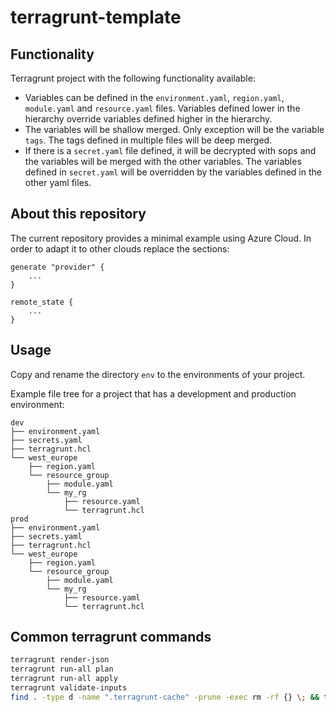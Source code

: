 # terragrunt-template

## Functionality
Terragrunt project with the following functionality available:

* Variables can be defined in the `environment.yaml`, `region.yaml`, `module.yaml` and `resource.yaml` files. Variables defined lower in the hierarchy override variables defined higher in the hierarchy.
* The variables will be shallow merged. Only exception will be the variable `tags`. The tags defined in multiple files will be deep merged.
* If there is a `secret.yaml` file defined, it will be decrypted with sops and the variables will be merged with the other variables. The variables defined in `secret.yaml` will be overridden by the variables defined in the other yaml files.

## About this repository
The current repository provides a minimal example using Azure Cloud. In order to adapt it to other clouds replace the sections:

```hcl
generate "provider" {
    ...
}

remote_state {
    ...
}
```


## Usage
Copy and rename the directory `env` to the environments of your project.

Example file tree for a project that has a development and production environment:

```
dev
├── environment.yaml
├── secrets.yaml
├── terragrunt.hcl
└── west_europe
    ├── region.yaml
    └── resource_group
        ├── module.yaml
        └── my_rg
            ├── resource.yaml
            └── terragrunt.hcl
prod
├── environment.yaml
├── secrets.yaml
├── terragrunt.hcl
└── west_europe
    ├── region.yaml
    └── resource_group
        ├── module.yaml
        └── my_rg
            ├── resource.yaml
            └── terragrunt.hcl
```

## Common terragrunt commands

```bash
terragrunt render-json
terragrunt run-all plan
terragrunt run-all apply
terragrunt validate-inputs
find . -type d -name ".terragrunt-cache" -prune -exec rm -rf {} \; && terragrunt init --upgrade
```